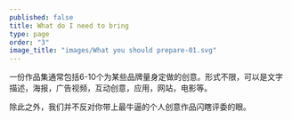 ```yaml
---
published: false
title: What do I need to bring
type: page
order: "3"
image_title: "images/What you should prepare-01.svg"
---
```


一份作品集通常包括6-10个为某些品牌量身定做的创意。形式不限，可以是文字描述，海报，广告视频，互动创意，应用，网站，电影等。

除此之外，我们并不反对你带上最牛逼的个人创意作品闪瞎评委的眼。